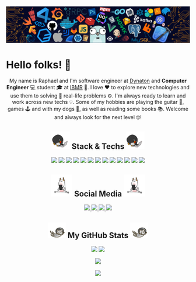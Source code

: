 </p align="center">
  <img src="./Images/header_background.png" width="1300"/>
</P>

<h1>Hello folks! 👋</h1>

<!-- <p align="center">
 <img src="https://badges.pufler.dev/visits/raphaelcaires/raphaelcaires"/> 
 <img src="https://badges.pufler.dev/years/raphaelcaires"/>
 <img src="https://badges.pufler.dev/repos/raphaelcaires"/>
 <img src="https://badges.pufler.dev/commits/monthly/raphaelcaires"/>
</p> -->

<p align="center">
  My name is Raphael and I'm software engineer at <a href="https://dynaton.com.br/" target="_blank">Dynaton</a> and <strong>Computer Engineer</strong> 💻 student 🎓 at <a href="https://www.ibmr.br/" target="_blank">IBMR</a> 🚀. I love ❤️ to explore new technologies and use them to solving 🔧 real-life problems ⚙️. I'm always ready to learn and work across new techs 💡. Some of my hobbies are playing the guitar 🎸, games 🕹️ and with my dogs 🐶, as well as reading some books 📚. Welcome and always look for the next level 🤓!
</p>

<h2 align="center">
  <img src="./Images/stack.gif" width="50"/> Stack & Techs <img src="./Images/stack.gif" width="50"/>
</h2>

<p align="center">
  <img src="https://img.shields.io/badge/-JavaScript-black?style=flat-square&logo=javascript"/>
  <img src="https://img.shields.io/badge/-TypeScript-black?style=flat-square&logo=typescript&logoColor=007ACC"/>
  <img src="https://img.shields.io/badge/-HTML5-black?style=flat-square&logo=html5"/>
  <img src="https://img.shields.io/badge/-CSS3-black?style=flat-square&logo=css3&logoColor=1572B6"/>
  <img src="https://img.shields.io/badge/-Bootstrap-black?style=flat-square&logo=bootstrap"/>
  <img src="https://img.shields.io/badge/-Node.js-black?style=flat-square&logo=node.js"/>
  <img src="https://img.shields.io/badge/-React-black?style=flat-square&logo=react"/>
  <img src="https://img.shields.io/badge/-React Native-black?style=flat-square&logo=react"/>
  <img src="https://img.shields.io/badge/-PostgreSQL-black?style=flat-square&logo=PostgreSQL"/>
  <img src="https://img.shields.io/badge/-MongoDB-black?style=flat-square&logo=mongodb"/>
  <img src="https://img.shields.io/badge/-Visual Studio-black?style=flat-square&logo=visualstudio&logoColor=blue"/>
  <img src="https://img.shields.io/badge/-Git-black?style=flat-square&logo=git"/>
  <img src="https://img.shields.io/badge/-GitHub-black?style=flat-square&logo=github"/>
</p>

<h2 align="center">
  <img src="./Images/social.gif" width="60"/> Social Media <img src="./Images/social.gif" width="60"/> 
</h2>

<p align="center">
  <a href="https://www.linkedin.com/in/dev-raphaelcaires/" target="_blank">
    <img src="https://img.shields.io/badge/-LinkedIn-%230077B5?style=for-the-badge&logo=linkedin&logoColor=white" target="_blank"/>
  </a>
  <a href="mailto: raphaelcaires@gmail.com" target="_blank">
    <img src="https://img.shields.io/badge/-Gmail-%23333?style=for-the-badge&logo=gmail&logoColor=white" target="_blank"/>
    </a>
  <a href="https://www.instagram.com/raphaelcaires/" target="_blank">
    <img src="https://img.shields.io/badge/-Instagram-%23E4405F?style=for-the-badge&logo=instagram&logoColor=white" target="_blank"/>
  </a>
  <a href="https://twitter.com/raphaelcaires" target="_blank">
    <img src="https://img.shields.io/badge/Twitter-1DA1F2?style=for-the-badge&logo=twitter&logoColor=white" target="_blank"/>
  </a>
</p>

<h2 align="center">
  <img src="./Images/stats.gif" width="50"/> My GitHub Stats <img src="./Images/stats.gif" width="50"/>
</h2>

<p align="center">
  <img src="https://github-readme-stats-git-masterrstaa-rickstaa.vercel.app/api?username=raphaelcaires&show_icons=true&theme=radical&line_height=27"/>
  <img src="https://github-readme-stats-git-masterrstaa-rickstaa.vercel.app/api/top-langs/?username=raphaelcaires&hide=html,css,nunjucks,shaderlab,kotlin,hlsl&theme=radical"/>
</p>

<p align="center">
 <img src="https://github-readme-streak-stats.herokuapp.com/?user=raphaelcaires&show_icons=true&locale=en&layout=compact&theme=radical"/>
</p>

<p align = "center">
 <img src="https://github-profile-summary-cards.vercel.app/api/cards/profile-details?username=raphaelcaires&theme=radical&hide_border=true"/>
</p>
